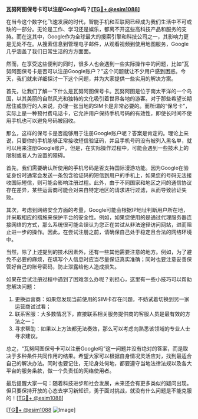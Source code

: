 **瓦努阿图保号卡可以注册Google吗？[[TG💪+ @esim1088](https://t.me/s/esim1088)]**

在当今这个数字化飞速发展的时代，智能手机和互联网已经成为我们生活中不可或缺的一部分。无论是工作、学习还是娱乐，都离不开这些高科技产品和服务的支持。而在这其中，Google作为全球最大的搜索引擎和科技公司之一，其影响力更是无处不在。从搜索信息到管理电子邮件，从观看视频到使用地图服务，Google几乎涵盖了我们日常生活的方方面面。

然而，在享受这些便利的同时，很多人也会遇到一些实际操作中的问题，比如“瓦努阿图保号卡是否可以注册Google账户？”这个问题就让不少用户感到困惑。今天，我们就来详细探讨一下这个问题，并为大家提供一些实用的解决方案。

首先，让我们了解一下什么是瓦努阿图保号卡。瓦努阿图是位于南太平洋的一个岛国，以其美丽的自然风光和独特的文化吸引着世界各地的游客。对于那些希望长期居住或旅行的人来说，办理一张当地的SIM卡是非常必要的。而所谓的“保号卡”，实际上是一种预付费电话卡，它允许用户保持手机号码的有效性，即使长时间不使用手机也可以避免号码被回收。

那么，这样的保号卡是否能够用于注册Google账户呢？答案是肯定的。理论上来说，只要你的手机能够正常接收短信验证码，并且手机号码没有被列入黑名单，就可以用来注册Google账户。但是，在实际操作过程中，可能会遇到一些技术上的限制或者人为设置的障碍。

首先，我们需要确认所使用的手机号码是否支持国际漫游功能。因为Google在验证身份时通常会发送一条包含验证码的短信到用户的手机上，如果您的号码无法接收国际短信，则可能会影响注册过程。此外，由于不同国家和地区之间的通信协议存在差异，某些运营商可能会对来自特定地区的请求进行过滤，从而导致验证失败。

其次，考虑到网络安全方面的考量，Google可能会根据IP地址判断用户所在地，并采取相应的措施来保护平台的安全性。例如，如果您使用的是通过代理服务器连接网络的方式，那么系统很可能会误认为您正在尝试从非法途径访问网站，进而阻止进一步的操作。因此，在尝试注册之前，请确保自己处于稳定且合法的网络环境中。

当然，除了上述提到的技术因素外，还有一些其他需要注意的地方。例如，为了避免不必要的麻烦，在填写个人信息时应当尽量保证真实准确；同时也要注意妥善保管好自己的账号密码，防止泄露给他人造成损失。

如果在尝试注册过程中遇到了困难怎么办呢？别担心，这里有一些小技巧可以帮助您解决问题：

1. 更换运营商：如果您发现当前使用的SIM卡存在问题，不妨试着切换到另一家运营商试试看；
2. 联系客服：大多数情况下，直接联系相关服务提供商的客服人员是最有效的方法之一；
3. 寻求帮助：如果以上方法都无法奏效，那么可以考虑向熟悉该领域的专业人士寻求建议。

总之，“瓦努阿图保号卡可以注册Google吗”这一问题并没有绝对的答案，而是取决于多种条件共同作用的结果。希望大家可以根据自身情况灵活应对，找到最适合自己的解决办法。同时也要记住，无论身处何地，都要遵守当地法律法规以及各大平台的服务条款，做一个负责任的网络使用者。

最后提醒大家一句：随着科技进步和社会发展，未来还会有更多类似的疑问出现。但只要保持开放的心态去学习新知识，勇于面对挑战，就没有什么问题是不能克服的！[[TG💪+ @esim1088](https://t.me/s/esim1088)]

[[TG💪+ @esim1088](https://t.me/s/esim1088) ![Image](https://i.postimg.cc/4NQfJmqS/Snipaste-2025-05-13-00-14-12.png)]